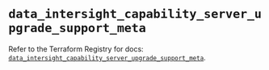 # `data_intersight_capability_server_upgrade_support_meta`

Refer to the Terraform Registry for docs: [`data_intersight_capability_server_upgrade_support_meta`](https://registry.terraform.io/providers/ciscodevnet/intersight/1.0.71/docs/data-sources/capability_server_upgrade_support_meta).
